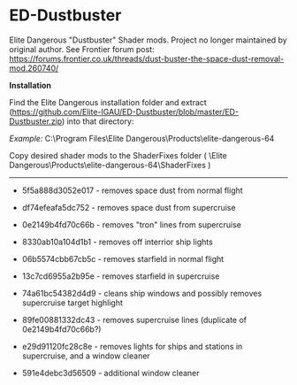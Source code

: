 # ED-Dustbuster
Elite Dangerous "Dustbuster" Shader mods. Project no longer maintained by original author.
See Frontier forum post: https://forums.frontier.co.uk/threads/dust-buster-the-space-dust-removal-mod.260740/


**Installation**

Find the Elite Dangerous installation folder and extract 
(https://github.com/Elite-IGAU/ED-Dustbuster/blob/master/ED-Dustbuster.zip) into that directory:

*Example:* C:\Program Files\Elite Dangerous\Products\elite-dangerous-64

Copy desired shader mods to the ShaderFixes folder ( \Elite Dangerous\Products\elite-dangerous-64\ShaderFixes )

-----------------------------------------------------------------------

- 5f5a888d3052e017 - removes space dust from normal flight

- df74efeafa5dc752 - removes space dust from supercruise

- 0e2149b4fd70c66b - removes "tron" lines from supercruise

- 8330ab10a104d1b1 - removes off interrior ship lights

- 06b5574cbb67cb5c - removes starfield in normal flight

- 13c7cd6955a2b95e - removes starfield in supercruise

- 74a61bc54382d4d9 - cleans ship windows and possibly removes supercruise target highlight

- 89fe00881332dc43 - removes supercruise lines (duplicate of 0e2149b4fd70c66b?)

- e29d91120fc28c8e - removes lights for ships and stations in supercruise, and a window cleaner

- 591e4debc3d56509 - additional window cleaner

